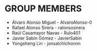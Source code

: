 # GROUP MEMBERS

* Álvaro Alonso Miguel - AlvaroAlonso-0
* Rafael Alonso Sirera - ralonsosirera
* Raúl Casamayor Navas - Rulo401
* Javier Sabín Gómez - JavierSabin
* Yongsheng Lin - jonsalchichonnn
